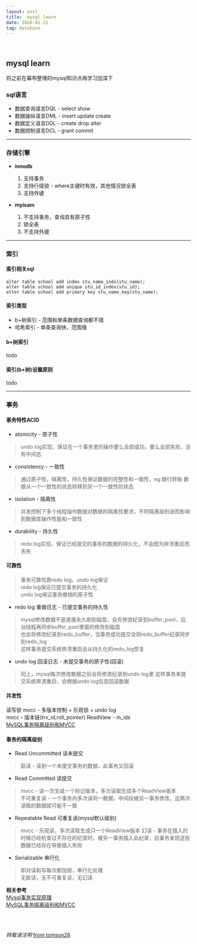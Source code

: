 ```yaml
---
layout: post
title:  mysql learn
date: 2020-02-21
tag: database
---
```

<br>

## mysql learn  

将之前在幕布整理的mysql知识点再学习加深下  

### sql语言  

* 数据查询语言DQL - select show
* 数据操纵语言DML - insert update create
* 数据定义语言DDL - create drop alter
* 数据控制语言DCL - grant commit

----

### 存储引擎  

* **innodb**
  1. 支持事务
  2. 支持行级锁 - where主键时有效，其他情况锁全表
  3. 支持外键  

* **myisam**  
  1. 不支持事务，查询具有原子性  
  2. 锁全表
  3. 不支持外键  

----

### 索引  

#### 索引相关sql  

````
alter table school add index stu_name_indx(stu_name);
alter table school add unique stu_id_index(stu_id);
alter table school add primary key stu_name_key(stu_name);
````
#### 索引类型  

* b+树索引 - 范围和单条数据查询都不错
* 哈希索引 - 单条查询快，范围慢

#### b+树索引  

todo

#### 索引(b+树)设置原则  

todo

----

### 事务  

#### 事务特性ACID  

* atomicity - 原子性    
> undo log实现，保证在一个事务里的操作要么全部成功，要么全部失败，没有中间态

* consistency - 一致性
> 通过原子性，隔离性，持久性保证数据的完整性和一致性，eg:银行转账
> 数据从一个一致性的状态转移到另一个一致性的状态  

* isolation - 隔离性
> 并发控制下多个线程操作数据对数据的隔离性要求，不同隔离级别进而影响到数据库操作性能和一致性  

* durability - 持久性  
> redo log实现，保证已经提交的事务的数据的持久化，不会因为奔溃重启而丢失  

#### 可靠性  

> 事务可靠性靠redo log，undo log保证  
> redo log保证已提交事务的持久化  
> undo log保证事务撤销的原子性

* redo log 重做日志 - 已提交事务的持久性  
> mysql修改数据不是直接永久刷到磁盘，会先修改纪录到buffer_pool，后台线程再同步buffer_pool里面的修改到磁盘  
> 也会将修改纪录到redo_buffer，当事务成功提交会将redo_buffer纪录同步到redo_log  
> 这样事务提交系统奔溃重启会从持久化的redo_log恢复  

* undo log 回滚日志 - 未提交事务的原子性(回滚)
> 同上，mysql每次修改数据之前会将修改纪录到undo log里
> 这样事务未提交系统奔溃重启，会根据undo log信息回滚数据  


#### 并发性  

读写锁
mvcc - 多版本控制 + 乐观锁 + undo log  
mvcc - 版本链(trx_id,roll_pointer)  ReadView - m_ids  
[MySQL事务隔离级别和MVCC](https://juejin.im/post/5c9b1b7df265da60e21c0b57)  

#### 事务的隔离级别  

* Read Uncommitted 读未提交
> 脏读 - 读到一个未提交事务的数据，此事务又回滚  

*  Read Committed 读提交  
> mvcc - 读一次生成一个标记版本，多次读取生成多个ReadView版本  
> 不可重复读 - 一个事务内多次读同一数据，中间段被另一事务修改，这两次读取的数据就可能不一致  

* Repeatable Read 可重复读(mysql默认级别)  
> mvcc - 乐观读，多次读取生成只一个ReadView版本
> 幻读 - 事务在插入的时候已经检查过不存在的纪录时，被另一事务插入此纪录，后事务发现这些数据已经存在导致插入失败  

* Serializable 串行化
> 即对读和写每次都加锁，串行化处理  
> 无脏读，无不可重复读，无幻读  







**相关参考**  
[Mysql事务实现原理](https://juejin.im/post/5cb2e3b46fb9a0686e40c5cb)  
[MySQL事务隔离级别和MVCC](https://juejin.im/post/5c9b1b7df265da60e21c0b57)  


<br>
<br>

*转载请注明* [from tomsun28](http://usthe.com)
